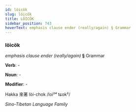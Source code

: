 ```yaml
---
id: löicök
slug: löicök
title: LÖİCÖK
sidebar_position: 743
hoverText: emphasis clause ender (really/again) § Grammar
---
```


### löicök

*emphasis clause ender (really/again)* **§** Grammar

**Verb**: -

**Noun**: -

**Modifier**: -

Hakka 來著 lòi-chok /loi²⁴ tɕok²/

*Sino-Tibetan Language Family*